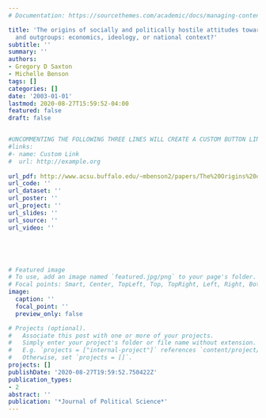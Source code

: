 ```yaml
---
# Documentation: https://sourcethemes.com/academic/docs/managing-content/

title: 'The origins of socially and politically hostile attitudes toward immigrants
  and outgroups: economics, ideology, or national context?'
subtitle: ''
summary: ''
authors:
- Gregory D Saxton
- Michelle Benson
tags: []
categories: []
date: '2003-01-01'
lastmod: 2020-08-27T15:59:52-04:00
featured: false
draft: false


#UNCOMMENTING THE FOLLOWING THREE LINES WILL CREATE A CUSTOM BUTTON LINK
#links:
#- name: Custom Link
#  url: http://example.org
  
url_pdf: http://www.acsu.buffalo.edu/~mbenson2/papers/The%20Origins%20of%20Socially%20and%20Politically%20Hostile%20Attitudes.pdf
url_code: ''
url_dataset: ''
url_poster: ''
url_project: ''
url_slides: ''
url_source: ''
url_video: ''





# Featured image
# To use, add an image named `featured.jpg/png` to your page's folder.
# Focal points: Smart, Center, TopLeft, Top, TopRight, Left, Right, BottomLeft, Bottom, BottomRight.
image:
  caption: ''
  focal_point: ''
  preview_only: false

# Projects (optional).
#   Associate this post with one or more of your projects.
#   Simply enter your project's folder or file name without extension.
#   E.g. `projects = ["internal-project"]` references `content/project/deep-learning/index.md`.
#   Otherwise, set `projects = []`.
projects: []
publishDate: '2020-08-27T19:59:52.750422Z'
publication_types:
- 2
abstract: ''
publication: '*Journal of Political Science*'
---
```

